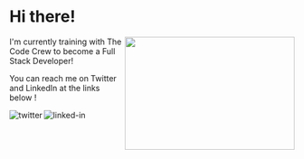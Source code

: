 <h1> Hi there! </h1> <img align="right" width="300" height="200" src="https://media.giphy.com/media/rgzOwma0qMbM3x7Fqi/giphy-downsized.gif">
<p>I'm currently training with The Code Crew to become a Full Stack Developer!</p>
<p>You can reach me on Twitter and LinkedIn at the links below !

[<img align="left" alt="twitter" src="https://img.shields.io/badge/twitter-%231DA1F2.svg?&style=for-the-badge&logo=twitter&logoColor=white" />](https://twitter.com/CoderM6)

[<img align="left" alt="linked-in" src="https://img.shields.io/badge/linkedin-%230077B5.svg?&style=for-the-badge&logo=linkedin&logoColor=white" />](https://www.linkedin.com/in/miqelle)
  

